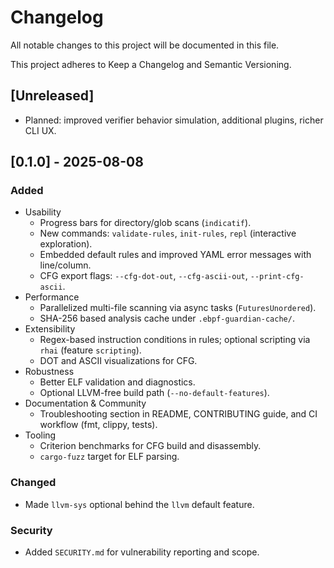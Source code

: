 # Changelog

All notable changes to this project will be documented in this file.

This project adheres to Keep a Changelog and Semantic Versioning.

## [Unreleased]
- Planned: improved verifier behavior simulation, additional plugins, richer CLI UX.

## [0.1.0] - 2025-08-08
### Added
- Usability
  - Progress bars for directory/glob scans (`indicatif`).
  - New commands: `validate-rules`, `init-rules`, `repl` (interactive exploration).
  - Embedded default rules and improved YAML error messages with line/column.
  - CFG export flags: `--cfg-dot-out`, `--cfg-ascii-out`, `--print-cfg-ascii`.
- Performance
  - Parallelized multi-file scanning via async tasks (`FuturesUnordered`).
  - SHA-256 based analysis cache under `.ebpf-guardian-cache/`.
- Extensibility
  - Regex-based instruction conditions in rules; optional scripting via `rhai` (feature `scripting`).
  - DOT and ASCII visualizations for CFG.
- Robustness
  - Better ELF validation and diagnostics.
  - Optional LLVM-free build path (`--no-default-features`).
- Documentation & Community
  - Troubleshooting section in README, CONTRIBUTING guide, and CI workflow (fmt, clippy, tests).
- Tooling
  - Criterion benchmarks for CFG build and disassembly.
  - `cargo-fuzz` target for ELF parsing.

### Changed
- Made `llvm-sys` optional behind the `llvm` default feature.

### Security
- Added `SECURITY.md` for vulnerability reporting and scope.

